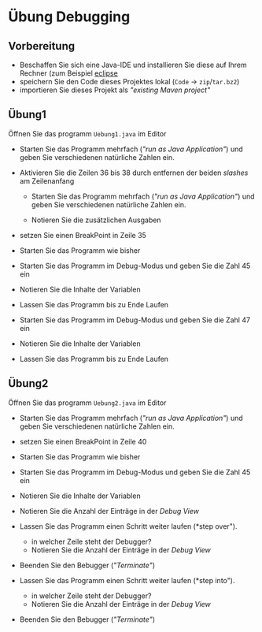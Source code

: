 # Übung Debugging
## Vorbereitung
- Beschaffen Sie sich eine Java-IDE und installieren Sie diese auf Ihrem Rechner (zum Beispiel [eclipse](https://www.eclipse.org/downloads/packages/release/2022-09/r/eclipse-ide-java-developers)
- speichern Sie den Code dieses Projektes lokal (`Code` -> `zip`/`tar.bz2`)
- importieren Sie dieses Projekt als *"existing Maven project"*
 
## Übung1
Öffnen Sie das programm `Uebung1.java` im Editor
- Starten Sie das Programm mehrfach (*"run as Java Application"*) und geben Sie verschiedenen natürliche Zahlen ein.
- Aktivieren Sie die Zeilen 36 bis 38 durch entfernen der beiden *slashes* am Zeilenanfang

    - Starten Sie das Programm mehrfach (*"run as Java Application"*) und geben Sie verschiedenen natürliche Zahlen ein.
	
    - Notieren Sie die zusätzlichen Ausgaben

- setzen Sie einen BreakPoint in Zeile 35
- Starten Sie das Programm wie bisher
- Starten Sie das Programm im Debug-Modus und geben Sie die Zahl 45 ein
- Notieren Sie die Inhalte der Variablen
- Lassen Sie das Programm bis zu Ende Laufen
- Starten Sie das Programm im Debug-Modus und geben Sie die Zahl 47 ein
- Notieren Sie die Inhalte der Variablen
- Lassen Sie das Programm bis zu Ende Laufen



## Übung2
Öffnen Sie das programm `Uebung2.java` im Editor
- Starten Sie das Programm mehrfach (*"run as Java Application"*) und geben Sie verschiedenen natürliche Zahlen ein.
- setzen Sie einen BreakPoint in Zeile 40
- Starten Sie das Programm wie bisher
- Starten Sie das Programm im Debug-Modus und geben Sie die Zahl 45 ein
- Notieren Sie die Inhalte der Variablen
-  Notieren Sie die Anzahl der Einträge in der *Debug View*
- Lassen Sie das Programm einen Schritt weiter laufen (*step over").

    - in welcher Zeile steht der Debugger?
    - Notieren Sie die Anzahl der Einträge in der *Debug View*


- Beenden Sie den Bebugger (*"Terminate"*)
- Lassen Sie das Programm einen Schritt weiter laufen (*step into").

    - in welcher Zeile steht der Debugger?
    - Notieren Sie die Anzahl der Einträge in der *Debug View*


- Beenden Sie den Bebugger (*"Terminate"*)
  
 
 
